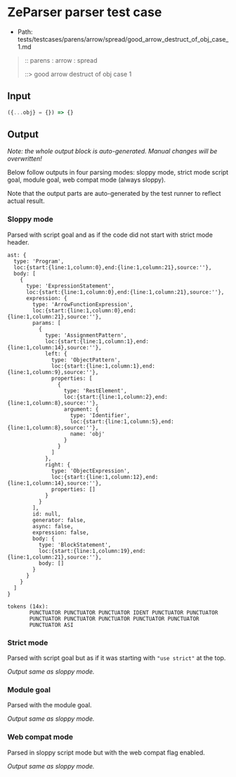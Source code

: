 # ZeParser parser test case

- Path: tests/testcases/parens/arrow/spread/good_arrow_destruct_of_obj_case_1.md

> :: parens : arrow : spread
>
> ::> good arrow destruct of obj case 1

## Input

`````js
({...obj} = {}) => {}
`````

## Output

_Note: the whole output block is auto-generated. Manual changes will be overwritten!_

Below follow outputs in four parsing modes: sloppy mode, strict mode script goal, module goal, web compat mode (always sloppy).

Note that the output parts are auto-generated by the test runner to reflect actual result.

### Sloppy mode

Parsed with script goal and as if the code did not start with strict mode header.

`````
ast: {
  type: 'Program',
  loc:{start:{line:1,column:0},end:{line:1,column:21},source:''},
  body: [
    {
      type: 'ExpressionStatement',
      loc:{start:{line:1,column:0},end:{line:1,column:21},source:''},
      expression: {
        type: 'ArrowFunctionExpression',
        loc:{start:{line:1,column:0},end:{line:1,column:21},source:''},
        params: [
          {
            type: 'AssignmentPattern',
            loc:{start:{line:1,column:1},end:{line:1,column:14},source:''},
            left: {
              type: 'ObjectPattern',
              loc:{start:{line:1,column:1},end:{line:1,column:9},source:''},
              properties: [
                {
                  type: 'RestElement',
                  loc:{start:{line:1,column:2},end:{line:1,column:8},source:''},
                  argument: {
                    type: 'Identifier',
                    loc:{start:{line:1,column:5},end:{line:1,column:8},source:''},
                    name: 'obj'
                  }
                }
              ]
            },
            right: {
              type: 'ObjectExpression',
              loc:{start:{line:1,column:12},end:{line:1,column:14},source:''},
              properties: []
            }
          }
        ],
        id: null,
        generator: false,
        async: false,
        expression: false,
        body: {
          type: 'BlockStatement',
          loc:{start:{line:1,column:19},end:{line:1,column:21},source:''},
          body: []
        }
      }
    }
  ]
}

tokens (14x):
       PUNCTUATOR PUNCTUATOR PUNCTUATOR IDENT PUNCTUATOR PUNCTUATOR
       PUNCTUATOR PUNCTUATOR PUNCTUATOR PUNCTUATOR PUNCTUATOR
       PUNCTUATOR ASI
`````

### Strict mode

Parsed with script goal but as if it was starting with `"use strict"` at the top.

_Output same as sloppy mode._

### Module goal

Parsed with the module goal.

_Output same as sloppy mode._

### Web compat mode

Parsed in sloppy script mode but with the web compat flag enabled.

_Output same as sloppy mode._
